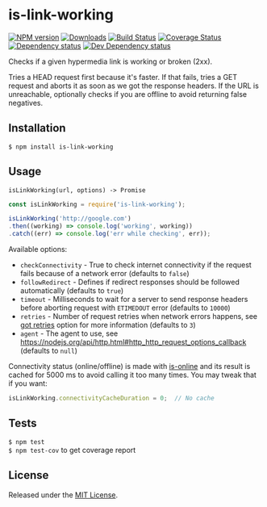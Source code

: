 # is-link-working

[![NPM version][npm-image]][npm-url] [![Downloads][downloads-image]][npm-url] [![Build Status][travis-image]][travis-url] [![Coverage Status][coveralls-image]][coveralls-url] [![Dependency status][david-dm-image]][david-dm-url] [![Dev Dependency status][david-dm-dev-image]][david-dm-dev-url]

[npm-url]:https://npmjs.org/package/is-link-working
[downloads-image]:http://img.shields.io/npm/dm/is-link-working.svg
[npm-image]:http://img.shields.io/npm/v/is-link-working.svg
[travis-url]:https://travis-ci.org/IndigoUnited/node-is-link-working
[travis-image]:http://img.shields.io/travis/IndigoUnited/node-is-link-working/master.svg
[coveralls-url]:https://coveralls.io/r/IndigoUnited/node-is-link-working
[coveralls-image]:https://img.shields.io/coveralls/IndigoUnited/node-is-link-working/master.svg
[david-dm-url]:https://david-dm.org/IndigoUnited/node-is-link-working
[david-dm-image]:https://img.shields.io/david/IndigoUnited/node-is-link-working.svg
[david-dm-dev-url]:https://david-dm.org/IndigoUnited/node-is-link-working#info=devDependencies
[david-dm-dev-image]:https://img.shields.io/david/dev/IndigoUnited/node-is-link-working.svg

Checks if a given hypermedia link is working or broken (2xx).

Tries a HEAD request first because it's faster. If that fails, tries a GET request and aborts it as soon as we got the response headers.
If the URL is unreachable, optionally checks if you are offline to avoid returning false negatives.


## Installation

`$ npm install is-link-working`


## Usage

`isLinkWorking(url, options) -> Promise`

```js
const isLinkWorking = require('is-link-working');

isLinkWorking('http://google.com')
.then((working) => console.log('working', working))
.catch((err) => console.log('err while checking', err));
```

Available options:

- `checkConnectivity` - True to check internet connectivity if the request fails because of a network error (defaults to `false`)
- `followRedirect` - Defines if redirect responses should be followed automatically (defaults to `true`)
- `timeout` - Milliseconds to wait for a server to send response headers before aborting request with `ETIMEDOUT` error (defaults to `10000`)
- `retries` - Number of request retries when network errors happens, see [got retries](https://github.com/sindresorhus/got) option for more information (defaults to `3`)
- `agent` -  The agent to use, see https://nodejs.org/api/http.html#http_http_request_options_callback (defaults to `null`)


Connectivity status (online/offline) is made with [is-online](https://github.com/sindresorhus/is-online) and its result is cached for 5000 ms to avoid calling it too many times. You may tweak that if you want:

```js
isLinkWorking.connectivityCacheDuration = 0;  // No cache
```


## Tests

`$ npm test`   
`$ npm test-cov` to get coverage report


## License

Released under the [MIT License](http://www.opensource.org/licenses/mit-license.php).
